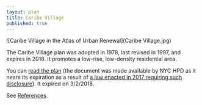 ```yaml
---
layout: plan
title: Caribe Village
published: true
---
```


![Caribe Village in the Atlas of Urban Renewal](Caribe Village.jpg)

The Caribe Village plan was adopted in 1978, last revised in 1997, and expires in 2018. It promotes a low-rise, low-density residential area.

You can [read the plan](https://drive.google.com/file/d/1yYJCweB257owg9Jnhf8PytTqPz42QDyr/view?usp=sharing) (the document was made available by NYC HPD as it nears its expiration as a result of [a law enacted in 2017 requiring such disclosure](https://www.boweryboogie.com/2017/12/city-council-passes-bill-increased-urban-renewal-transparency/)). It expired on 3/2/2018.

See [References](http://www.urbanreviewer.org/#page=references.html).
